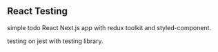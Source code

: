 ## React Testing

simple todo React Next.js app
with redux toolkit and styled-component.

testing on jest with testing library.
